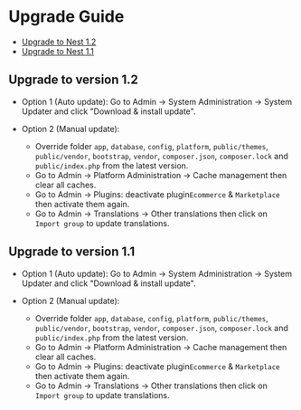 # Upgrade Guide

- [Upgrade to Nest 1.2](#version_1_2)
- [Upgrade to Nest 1.1](#version_1_1)

<a name="version_1_2"></a>
## Upgrade to version 1.2

- Option 1 (Auto update): Go to Admin -> System Administration -> System Updater and click "Download & install update".

- Option 2 (Manual update):
  - Override folder `app`, `database`, `config`, `platform`, `public/themes`, `public/vendor`, `bootstrap`, `vendor`, `composer.json`, `composer.lock` and `public/index.php` from the latest version.
  - Go to Admin -> Platform Administration -> Cache management then clear all caches.
  - Go to Admin -> Plugins: deactivate plugin`Ecommerce` & `Marketplace` then activate them again.
  - Go to Admin -> Translations -> Other translations then click on `Import group` to update translations.
  
<a name="version_1_1"></a>
## Upgrade to version 1.1

- Option 1 (Auto update): Go to Admin -> System Administration -> System Updater and click "Download & install update".

- Option 2 (Manual update):
    - Override folder `app`, `database`, `config`, `platform`, `public/themes`, `public/vendor`, `bootstrap`, `vendor`, `composer.json`, `composer.lock` and `public/index.php` from the latest version.
    - Go to Admin -> Platform Administration -> Cache management then clear all caches.
    - Go to Admin -> Plugins: deactivate plugin`Ecommerce` & `Marketplace` then activate them again.
    - Go to Admin -> Translations -> Other translations then click on `Import group` to update translations.